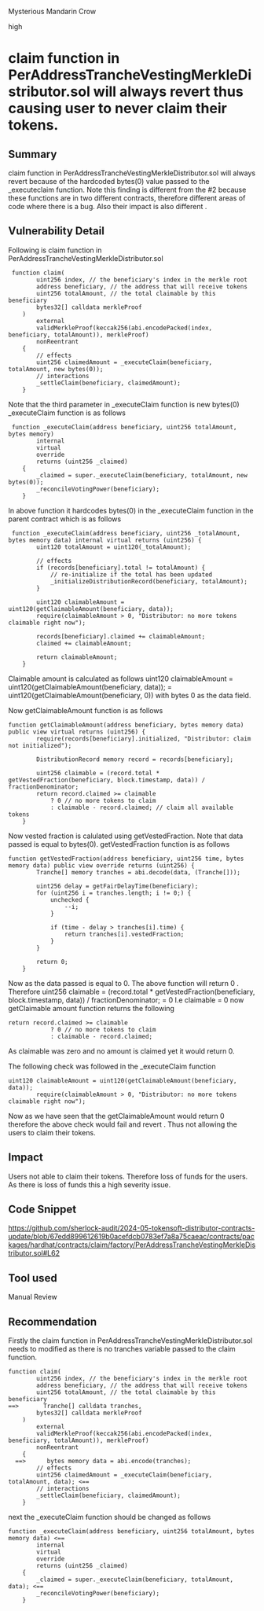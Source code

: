 Mysterious Mandarin Crow

high

# claim function in PerAddressTrancheVestingMerkleDistributor.sol will always revert thus causing user to never claim their tokens.

## Summary
claim function in PerAddressTrancheVestingMerkleDistributor.sol will always revert because of the hardcoded bytes(0) value passed to the _executeclaim function. Note this finding is different from the #2 because these functions are in two different contracts, therefore different areas of code where there is a bug. Also their impact is also different .

## Vulnerability Detail
Following is claim function in PerAddressTrancheVestingMerkleDistributor.sol
```solidity
 function claim(
        uint256 index, // the beneficiary's index in the merkle root
        address beneficiary, // the address that will receive tokens
        uint256 totalAmount, // the total claimable by this beneficiary
        bytes32[] calldata merkleProof
    )
        external
        validMerkleProof(keccak256(abi.encodePacked(index, beneficiary, totalAmount)), merkleProof)
        nonReentrant
    {
        // effects
        uint256 claimedAmount = _executeClaim(beneficiary, totalAmount, new bytes(0));
        // interactions
        _settleClaim(beneficiary, claimedAmount);
    }
```
Note that the third parameter in _executeClaim function is new bytes(0)
_executeClaim function is as follows
```solidity
 function _executeClaim(address beneficiary, uint256 totalAmount, bytes memory)
        internal
        virtual
        override
        returns (uint256 _claimed)
    {
        _claimed = super._executeClaim(beneficiary, totalAmount, new bytes(0));
        _reconcileVotingPower(beneficiary);
    }
```
In above function it hardcodes bytes(0) in the _executeClaim function in the parent contract which is as follows
```solidity
 function _executeClaim(address beneficiary, uint256 _totalAmount, bytes memory data) internal virtual returns (uint256) {
        uint120 totalAmount = uint120(_totalAmount);

        // effects
        if (records[beneficiary].total != totalAmount) {
            // re-initialize if the total has been updated
            _initializeDistributionRecord(beneficiary, totalAmount);
        }

        uint120 claimableAmount = uint120(getClaimableAmount(beneficiary, data));
        require(claimableAmount > 0, "Distributor: no more tokens claimable right now");

        records[beneficiary].claimed += claimableAmount;
        claimed += claimableAmount;

        return claimableAmount;
    }
```
Claimable amount is calculated as follows
   uint120 claimableAmount = uint120(getClaimableAmount(beneficiary, data)); = uint120(getClaimableAmount(beneficiary, 0)) with bytes 0 as the data field.

Now getClaimableAmount function is as follows
```solidity
function getClaimableAmount(address beneficiary, bytes memory data) public view virtual returns (uint256) {
        require(records[beneficiary].initialized, "Distributor: claim not initialized");

        DistributionRecord memory record = records[beneficiary];

        uint256 claimable = (record.total * getVestedFraction(beneficiary, block.timestamp, data)) / fractionDenominator;
        return record.claimed >= claimable
            ? 0 // no more tokens to claim
            : claimable - record.claimed; // claim all available tokens
    }
```
Now vested fraction is calulated using getVestedFraction. Note that data passed is equal to bytes(0). getVestedFraction function is as follows
```solidity
function getVestedFraction(address beneficiary, uint256 time, bytes memory data) public view override returns (uint256) {
        Tranche[] memory tranches = abi.decode(data, (Tranche[]));

        uint256 delay = getFairDelayTime(beneficiary);
        for (uint256 i = tranches.length; i != 0;) {
            unchecked {
                --i;
            }

            if (time - delay > tranches[i].time) {
                return tranches[i].vestedFraction;
            }
        }

        return 0;
    }
```
Now as the data passed is equal to 0. The above function will return 0 .
Therefore
 uint256 claimable = (record.total * getVestedFraction(beneficiary, block.timestamp, data)) / fractionDenominator; = 0
I.e claimable = 0 now getClaimable amount function returns the following 
```solidity
return record.claimed >= claimable
            ? 0 // no more tokens to claim
            : claimable - record.claimed;
```
As claimable was zero and no amount is claimed yet it would return 0.

The following check was followed in the _executeClaim function
```solidity
uint120 claimableAmount = uint120(getClaimableAmount(beneficiary, data));
        require(claimableAmount > 0, "Distributor: no more tokens claimable right now");
```
Now as we have seen that the getClaimableAmount would return 0 therefore the above check would fail and revert . Thus not allowing the users to claim their tokens.




## Impact
Users not able to claim their tokens. Therefore loss of funds for the users. As there is loss of funds this a high severity issue.
## Code Snippet
https://github.com/sherlock-audit/2024-05-tokensoft-distributor-contracts-update/blob/67edd899612619b0acefdcb0783ef7a8a75caeac/contracts/packages/hardhat/contracts/claim/factory/PerAddressTrancheVestingMerkleDistributor.sol#L62
## Tool used

Manual Review

## Recommendation
Firstly the claim function in PerAddressTrancheVestingMerkleDistributor.sol needs to modified as there is no tranches variable passed to the claim function.

```solidity
function claim(
        uint256 index, // the beneficiary's index in the merkle root
        address beneficiary, // the address that will receive tokens
        uint256 totalAmount, // the total claimable by this beneficiary
==>       Tranche[] calldata tranches,
        bytes32[] calldata merkleProof
    )
        external
        validMerkleProof(keccak256(abi.encodePacked(index, beneficiary, totalAmount)), merkleProof)
        nonReentrant
    {
  ==>      bytes memory data = abi.encode(tranches);
        // effects
        uint256 claimedAmount = _executeClaim(beneficiary, totalAmount, data); <==
        // interactions
        _settleClaim(beneficiary, claimedAmount);
    }
```
next the _executeClaim function should be changed as follows
```solidity
function _executeClaim(address beneficiary, uint256 totalAmount, bytes memory data) <==
        internal
        virtual
        override
        returns (uint256 _claimed)
    {
        _claimed = super._executeClaim(beneficiary, totalAmount, data); <==
        _reconcileVotingPower(beneficiary);
    }
```
